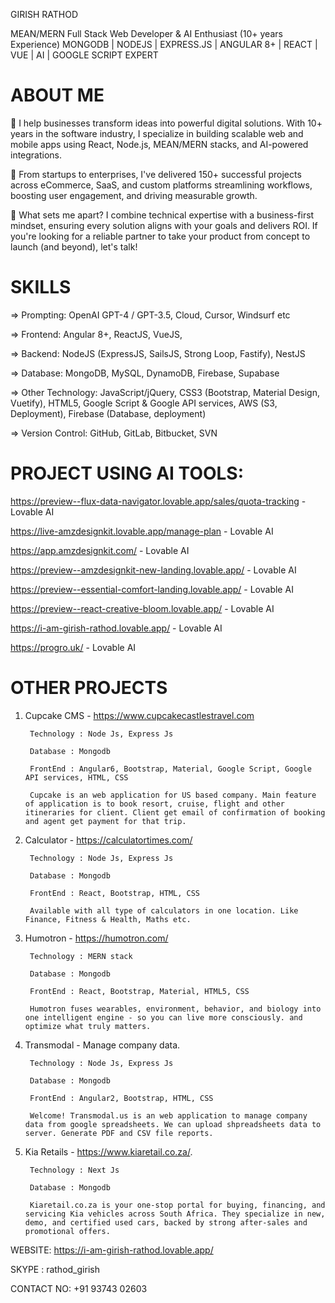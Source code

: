 GIRISH RATHOD

MEAN/MERN Full Stack Web Developer & AI Enthusiast (10+ years Experience)
MONGODB | NODEJS | EXPRESS.JS | ANGULAR 8+ | REACT | VUE | AI | GOOGLE SCRIPT EXPERT

ABOUT ME
========
💼 I help businesses transform ideas into powerful digital solutions. With 10+ years in the software industry, I specialize in building scalable web and mobile apps using React, Node.js, MEAN/MERN stacks, and AI-powered integrations.

🚀 From startups to enterprises, I've delivered 150+ successful projects across eCommerce, SaaS, and custom platforms streamlining workflows, boosting user engagement, and driving measurable growth.

🔑 What sets me apart? I combine technical expertise with a business-first mindset, ensuring every solution aligns with your goals and delivers ROI. If you're looking for a reliable partner to take your product from concept to launch (and beyond), let's talk!

SKILLS
=====
=> Prompting: OpenAI GPT-4 / GPT-3.5, Cloud, Cursor, Windsurf etc 

=> Frontend: Angular 8+, ReactJS, VueJS,

=> Backend: NodeJS (ExpressJS, SailsJS, Strong Loop, Fastify), NestJS

=> Database: MongoDB, MySQL, DynamoDB, Firebase, Supabase

=> Other Technology: JavaScript/jQuery, CSS3 (Bootstrap, Material Design, Vuetify), HTML5, Google Script & Google API services, AWS
(S3, Deployment), Firebase (Database, deployment)

=> Version Control: GitHub, GitLab, Bitbucket, SVN


**PROJECT USING AI TOOLS:**
===========================
https://preview--flux-data-navigator.lovable.app/sales/quota-tracking - Lovable AI

https://live-amzdesignkit.lovable.app/manage-plan - Lovable AI

https://app.amzdesignkit.com/ - Lovable AI

https://preview--amzdesignkit-new-landing.lovable.app/ - Lovable AI

https://preview--essential-comfort-landing.lovable.app/ - Lovable AI

https://preview--react-creative-bloom.lovable.app/ - Lovable AI

https://i-am-girish-rathod.lovable.app/ - Lovable AI

https://progro.uk/ - Lovable AI


OTHER PROJECTS
==============
1. Cupcake CMS - https://www.cupcakecastlestravel.com

        Technology : Node Js, Express Js

        Database : Mongodb

        FrontEnd : Angular6, Bootstrap, Material, Google Script, Google API services, HTML, CSS

        Cupcake is an web application for US based company. Main feature of application is to book resort, cruise, flight and other itineraries for client. Client get email of confirmation of booking and agent get payment for that trip.

2. Calculator - https://calculatortimes.com/

        Technology : Node Js, Express Js

        Database : Mongodb

        FrontEnd : React, Bootstrap, HTML, CSS

        Available with all type of calculators in one location. Like Finance, Fitness & Health, Maths etc.
   
3. Humotron - https://humotron.com/

        Technology : MERN stack

        Database : Mongodb

        FrontEnd : React, Bootstrap, Material, HTML5, CSS

        Humotron fuses wearables, environment, behavior, and biology into one intelligent engine - so you can live more consciously. and optimize what truly matters.       
        
4. Transmodal - Manage company data.

        Technology : Node Js, Express Js

        Database : Mongodb

        FrontEnd : Angular2, Bootstrap, HTML, CSS

        Welcome! Transmodal.us is an web application to manage company data from google spreadsheets. We can upload shpreadsheets data to server. Generate PDF and CSV file reports.

5. Kia Retails - https://www.kiaretail.co.za/.

        Technology : Next Js

        Database : Mongodb

        Kiaretail.co.za is your one-stop portal for buying, financing, and servicing Kia vehicles across South Africa. They specialize in new, demo, and certified used cars, backed by strong after-sales and promotional offers.


WEBSITE: https://i-am-girish-rathod.lovable.app/

SKYPE : rathod_girish

CONTACT NO: +91 93743 02603

